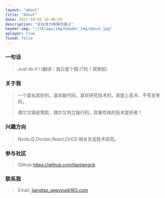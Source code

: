 ```yaml
---
layout: "about"
title: "About"
date: 2017-10-03 10:48:33
description: "走在成为极客的路上"
header-img: "/jtblogs/img/header_img/about.jpg"
aplayer: true
fixed: false
---
```


### 一句话

>Just do it !    (翻译：我只是个搞 IT的！哭笑脸)

### 关于我

>一个莫名其妙的，喜欢敲代码，喜欢研究技术的，表面上高冷、不苟言笑的，
>
>偶尔又嬉皮笑脸，偶尔又特立独行的，双重性格的技术爱好者！

### 兴趣方向

> NodeJS,Docker,React,CI/CD 相关生态技术研究。

### 参与社区

 > Github:https://github.com/taojiangcb
 

### 联系我

>Email: jiangtao_qepyou@163.com

